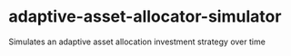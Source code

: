 # adaptive-asset-allocator-simulator
Simulates an adaptive asset allocation investment strategy over time
